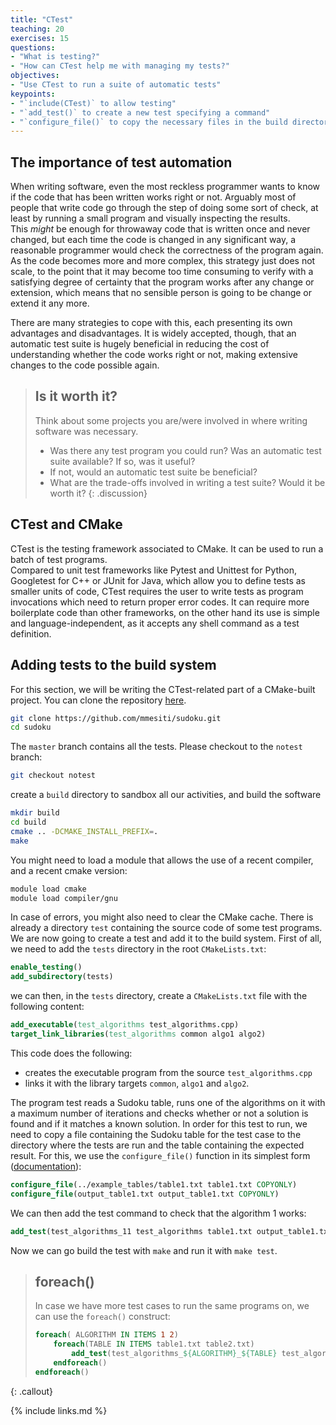 ```yaml
---
title: "CTest"
teaching: 20
exercises: 15
questions:
- "What is testing?"
- "How can CTest help me with managing my tests?"
objectives:
- "Use CTest to run a suite of automatic tests"
keypoints:
- "`include(CTest)` to allow testing"
- "`add_test()` to create a new test specifying a command"
- "`configure_file()` to copy the necessary files in the build directory"
---
```


## The importance of test automation

When writing software, even the most reckless programmer wants to know if 
the code that has been written works right or not. Arguably most of people 
that write code go through the step of doing some sort of check, at least 
by running a small program and visually inspecting the results.  
This *might* be enough for throwaway code that is written once and never 
changed, but each time the code is changed in any significant way, a reasonable
programmer would check the correctness of the program again. As the code 
becomes more and more complex, this strategy just does not scale, to
the point that it may become too time consuming to verify with a 
satisfying degree of certainty that the program works after any change or 
extension, which means that no sensible person is going to be change or 
extend it any more.

There are many strategies to cope with this, each presenting its own advantages
and disadvantages. It is widely accepted, though, that an automatic test suite
is hugely beneficial in reducing the cost of understanding whether the code 
works right or not, making extensive changes to the code possible again. 

> ## Is it worth it?
> Think about some projects you are/were involved in where writing software
> was necessary.
> * Was there any test program you could run? Was an automatic test suite 
>   available? If so, was it useful?
> * If not, would an automatic test suite be beneficial? 
> * What are the trade-offs involved in writing a test suite? Would it be 
>   worth it?
{: .discussion}

## CTest and CMake

CTest is the testing framework associated to CMake. It can be used to run a
batch of test programs.  
Compared to unit test frameworks like Pytest and Unittest for Python,
Googletest for C++ or JUnit for Java, which allow you to define tests
as smaller units of code, CTest requires the user to write tests as
program invocations which need to return proper error codes.
It can require more boilerplate code than other 
frameworks, on the other hand its use 
is simple and language-independent, as it accepts any shell command as a test
definition.

## Adding tests to the build system

For this section, we will be writing the CTest-related part of a 
CMake-built project. You can clone the repository [here](https://github.com/mmesiti/sudoku). 

```bash
git clone https://github.com/mmesiti/sudoku.git
cd sudoku
```
The `master` branch contains all the tests.
Please checkout to the `notest` branch:
```bash
git checkout notest
```
create a `build` directory to sandbox all our activities, and build the 
software
```bash
mkdir build
cd build
cmake .. -DCMAKE_INSTALL_PREFIX=.
make 
```
You might need to load a module that allows the use of a recent compiler, 
and a recent cmake version:
```bash
module load cmake
module load compiler/gnu
```
In case of errors, you might also need to clear the CMake cache. There is
already a directory `test` containing the source code of some test 
programs. We are now going to create a test and add it to the build system.
First of all, we need to add the `tests` directory in the
root `CMakeLists.txt`:
```cmake
enable_testing()
add_subdirectory(tests)
```
we can then, in the `tests` directory, create a `CMakeLists.txt` file 
with the following content:
```cmake
add_executable(test_algorithms test_algorithms.cpp)
target_link_libraries(test_algorithms common algo1 algo2)
```
This code does the following:
* creates the executable program from the source `test_algorithms.cpp` 
* links it with the library targets `common`, `algo1` and `algo2`.  

The program test reads a Sudoku table, runs one of the algorithms on it with 
a maximum number of iterations and checks whether or not a solution is found
and if it matches a known solution.
In order for this test to run, we need to copy a file containing the Sudoku
table for the test case to the directory where the tests are run
and the table containing the expected result. For this,
we use the `configure_file()` function in its simplest form ([documentation](https://cmake.org/cmake/help/latest/command/configure_file.html)): 
```cmake
configure_file(../example_tables/table1.txt table1.txt COPYONLY)
configure_file(output_table1.txt output_table1.txt COPYONLY)
```
We can then add the test command to check that the algorithm 1 works:
```cmake 
add_test(test_algorithms_11 test_algorithms table1.txt output_table1.txt 1) 
```
Now we can go build the test with `make` and run it with `make test`.

> ## foreach()
> In case we have more test cases to run the same programs on, we can
> use the `foreach()` construct:
> ```cmake
> foreach( ALGORITHM IN ITEMS 1 2)
>     foreach(TABLE IN ITEMS table1.txt table2.txt) 
>         add_test(test_algorithms_${ALGORITHM}_${TABLE} test_algorithms ${TABLE} output_${TABLE} ${ALGORITHM}) 
>     endforeach()
> endforeach()
> ```
{: .callout}

{% include links.md %}

